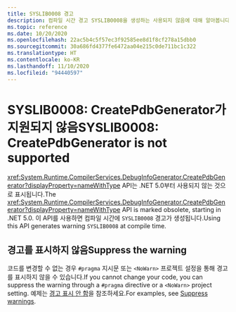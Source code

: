 ```yaml
---
title: SYSLIB0008 경고
description: 컴파일 시간 경고 SYSLIB0008을 생성하는 사용되지 않음에 대해 알아봅니다.
ms.topic: reference
ms.date: 10/20/2020
ms.openlocfilehash: 22ac5b4c5f57ec3f92585ee8d1f8cf278a15dbb0
ms.sourcegitcommit: 30a686fd4377fe6472aa04e215c0de711bc1c322
ms.translationtype: HT
ms.contentlocale: ko-KR
ms.lasthandoff: 11/10/2020
ms.locfileid: "94440597"
---
```

# <a name="syslib0008-createpdbgenerator-is-not-supported"></a><span data-ttu-id="53093-103">SYSLIB0008: CreatePdbGenerator가 지원되지 않음</span><span class="sxs-lookup"><span data-stu-id="53093-103">SYSLIB0008: CreatePdbGenerator is not supported</span></span>

<span data-ttu-id="53093-104"><xref:System.Runtime.CompilerServices.DebugInfoGenerator.CreatePdbGenerator?displayProperty=nameWithType> API는 .NET 5.0부터 사용되지 않는 것으로 표시됩니다.</span><span class="sxs-lookup"><span data-stu-id="53093-104">The <xref:System.Runtime.CompilerServices.DebugInfoGenerator.CreatePdbGenerator?displayProperty=nameWithType> API is marked obsolete, starting in .NET 5.0.</span></span> <span data-ttu-id="53093-105">이 API를 사용하면 컴파일 시간에 `SYSLIB0008` 경고가 생성됩니다.</span><span class="sxs-lookup"><span data-stu-id="53093-105">Using this API generates warning `SYSLIB0008` at compile time.</span></span>

## <a name="suppress-the-warning"></a><span data-ttu-id="53093-106">경고를 표시하지 않음</span><span class="sxs-lookup"><span data-stu-id="53093-106">Suppress the warning</span></span>

<span data-ttu-id="53093-107">코드를 변경할 수 없는 경우 `#pragma` 지시문 또는 `<NoWarn>` 프로젝트 설정을 통해 경고를 표시하지 않을 수 있습니다.</span><span class="sxs-lookup"><span data-stu-id="53093-107">If you cannot change your code, you can suppress the warning through a `#pragma` directive or a `<NoWarn>` project setting.</span></span> <span data-ttu-id="53093-108">예제는 [경고 표시 안 함](syslib-obsoletions.md#suppress-warnings)을 참조하세요.</span><span class="sxs-lookup"><span data-stu-id="53093-108">For examples, see [Suppress warnings](syslib-obsoletions.md#suppress-warnings).</span></span>
